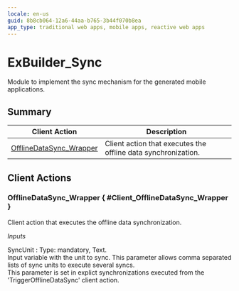 ```yaml
---
locale: en-us
guid: 8b8cb064-12a6-44aa-b765-3b44f070b8ea
app_type: traditional web apps, mobile apps, reactive web apps
---
```


# ExBuilder_Sync

Module to implement the sync mechanism for the generated mobile applications.

## Summary

Client Action | Description
---|---
[OfflineDataSync_Wrapper](<#Client_OfflineDataSync_Wrapper>) | Client action that executes the offline data synchronization.

## Client Actions

### OfflineDataSync_Wrapper { #Client_OfflineDataSync_Wrapper }

Client action that executes the offline data synchronization.

*Inputs*

SyncUnit
:   Type: mandatory, Text.  
    Input variable with the unit to sync. This parameter allows comma separated lists of sync units to execute several syncs.  
    This parameter is set in explict synchronizations executed from the 'TriggerOfflineDataSync' client action.

